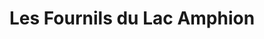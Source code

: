 ---
title: "Les Fournils du Lac Amphion"
url: /publier/les-fournils-du-lac-amphion/
shop: Bäckerei
---